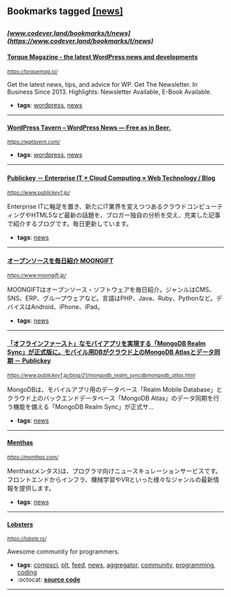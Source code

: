 ## Bookmarks tagged [[news]](https://www.codever.land/search?q=[news])

_<sup><sup>[www.codever.land/bookmarks/t/news](https://www.codever.land/bookmarks/t/news)</sup></sup>_
---
#### [Torque Magazine - the latest WordPress news and developments](https://torquemag.io/)
_<sup>https://torquemag.io/</sup>_

Get the latest news, tips, and advice for WP. Get The Newsletter. In Business Since 2013. Highlights: Newsletter Available, E-Book Available.
* **tags**: [wordpress](../tagged/wordpress.md), [news](../tagged/news.md)
---
#### [WordPress Tavern – WordPress News — Free as in Beer.](https://wptavern.com/)
_<sup>https://wptavern.com/</sup>_

* **tags**: [wordpress](../tagged/wordpress.md), [news](../tagged/news.md)
---
#### [Publickey － Enterprise IT × Cloud Computing × Web Technology / Blog](https://www.publickey1.jp/)
_<sup>https://www.publickey1.jp/</sup>_

Enterprise ITに軸足を置き、新たにIT業界を変えつつあるクラウドコンピューティングやHTML5など最新の話題を、ブロガー独自の分析を交え、充実した記事で紹介するブログです。毎日更新しています。
* **tags**: [news](../tagged/news.md)
---
#### [オープンソースを毎日紹介 MOONGIFT](https://www.moongift.jp/)
_<sup>https://www.moongift.jp/</sup>_

MOONGIFTはオープンソース・ソフトウェアを毎日紹介。ジャンルはCMS、SNS、ERP、グループウェアなど。言語はPHP、Java、Ruby、Pythonなど。デバイスはAndroid、iPhone、iPad。
* **tags**: [news](../tagged/news.md)
---
#### [「オフラインファースト」なモバイアプリを実現する「MongoDB Realm Sync」が正式版に。モバイル用DBがクラウド上のMongoDB Atlasとデータ同期 － Publickey](https://www.publickey1.jp/blog/21/mongodb_realm_syncdbmongodb_atlas.html)
_<sup>https://www.publickey1.jp/blog/21/mongodb_realm_syncdbmongodb_atlas.html</sup>_

MongoDBは、モバイルアプリ用のデータベース「Realm Mobile Database」とクラウド上のバックエンドデータベース「MongoDB Atlas」のデータ同期を行う機能を備える「MongoDB Realm Sync」が正式サ...
* **tags**: [news](../tagged/news.md)
---
#### [Menthas](https://menthas.com/)
_<sup>https://menthas.com/</sup>_

Menthas(メンタス)は、プログラマ向けニュースキュレーションサービスです。フロントエンドからインフラ、機械学習やVRといった様々なジャンルの最新情報を提供します。
* **tags**: [news](../tagged/news.md)
---
#### [Lobsters](https://lobste.rs/)
_<sup>https://lobste.rs/</sup>_

Awesome community for programmers.
* **tags**: [compsci](../tagged/compsci.md), [plt](../tagged/plt.md), [feed](../tagged/feed.md), [news](../tagged/news.md), [aggregator](../tagged/aggregator.md), [community](../tagged/community.md), [programming](../tagged/programming.md), [coding](../tagged/coding.md)
* :octocat: **[source code](https://github.com/lobsters/lobsters)**
---
